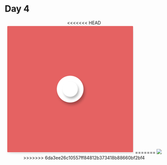 # Day 4

<p align="center">
<<<<<<< HEAD
<img src="Screenshot.png">
=======
<img src="/screenshot.png">
>>>>>>> 6da3ee26c10557ff84812b373418b88660bf2bf4
</p>
